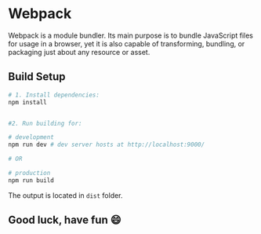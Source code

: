 # Webpack

Webpack is a module bundler. Its main purpose is to bundle JavaScript files for usage in a browser, yet it is also capable of transforming, bundling, or packaging just about any resource or asset.

## Build Setup

``` bash
# 1. Install dependencies:
npm install


#2. Run building for:

# development
npm run dev # dev server hosts at http://localhost:9000/

# OR

# production
npm run build
```

The output is located in `dist` folder.

## Good luck, have fun 😄

